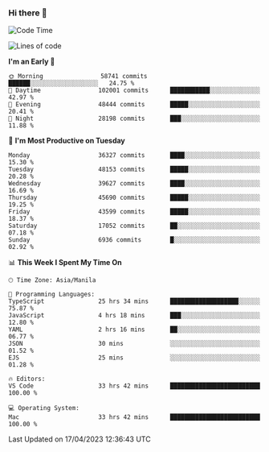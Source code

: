 ### Hi there 👋

<!--START_SECTION:waka-->
![Code Time](http://img.shields.io/badge/Code%20Time-3%2C851%20hrs%2050%20mins-blue)

![Lines of code](https://img.shields.io/badge/From%20Hello%20World%20I%27ve%20Written-98.4%20million%20lines%20of%20code-blue)

**I'm an Early 🐤** 

```text
🌞 Morning                58741 commits       ██████░░░░░░░░░░░░░░░░░░░   24.75 % 
🌆 Daytime                102001 commits      ███████████░░░░░░░░░░░░░░   42.97 % 
🌃 Evening                48444 commits       █████░░░░░░░░░░░░░░░░░░░░   20.41 % 
🌙 Night                  28198 commits       ███░░░░░░░░░░░░░░░░░░░░░░   11.88 % 
```
📅 **I'm Most Productive on Tuesday** 

```text
Monday                   36327 commits       ████░░░░░░░░░░░░░░░░░░░░░   15.30 % 
Tuesday                  48153 commits       █████░░░░░░░░░░░░░░░░░░░░   20.28 % 
Wednesday                39627 commits       ████░░░░░░░░░░░░░░░░░░░░░   16.69 % 
Thursday                 45690 commits       █████░░░░░░░░░░░░░░░░░░░░   19.25 % 
Friday                   43599 commits       █████░░░░░░░░░░░░░░░░░░░░   18.37 % 
Saturday                 17052 commits       ██░░░░░░░░░░░░░░░░░░░░░░░   07.18 % 
Sunday                   6936 commits        █░░░░░░░░░░░░░░░░░░░░░░░░   02.92 % 
```


📊 **This Week I Spent My Time On** 

```text
🕑︎ Time Zone: Asia/Manila

💬 Programming Languages: 
TypeScript               25 hrs 34 mins      ███████████████████░░░░░░   75.87 % 
JavaScript               4 hrs 18 mins       ███░░░░░░░░░░░░░░░░░░░░░░   12.80 % 
YAML                     2 hrs 16 mins       ██░░░░░░░░░░░░░░░░░░░░░░░   06.77 % 
JSON                     30 mins             ░░░░░░░░░░░░░░░░░░░░░░░░░   01.52 % 
EJS                      25 mins             ░░░░░░░░░░░░░░░░░░░░░░░░░   01.28 % 

🔥 Editors: 
VS Code                  33 hrs 42 mins      █████████████████████████   100.00 % 

💻 Operating System: 
Mac                      33 hrs 42 mins      █████████████████████████   100.00 % 
```


 Last Updated on 17/04/2023 12:36:43 UTC
<!--END_SECTION:waka-->


<!--
**rad182/rad182** is a ✨ _special_ ✨ repository because its `README.md` (this file) appears on your GitHub profile.

Here are some ideas to get you started:

- 🔭 I’m currently working on ...
- 🌱 I’m currently learning ...
- 👯 I’m looking to collaborate on ...
- 🤔 I’m looking for help with ...
- 💬 Ask me about ...
- 📫 How to reach me: ...
- 😄 Pronouns: ...
- ⚡ Fun fact: ...
-->
